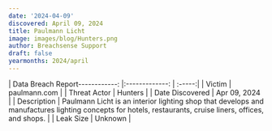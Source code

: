 ```yaml
---
date: '2024-04-09'
discovered: April 09, 2024
title: Paulmann Licht
image: images/blog/Hunters.png
author: Breachsense Support
draft: false
yearmonths: 2024/april
---
```


| Data Breach Report------------:     |:-------------:    | :-----:|
| Victim      | paulmann.com      | 
| Threat Actor      | Hunters      | 
| Date Discovered      | Apr 09, 2024      | 
| Description      | Paulmann Licht is an interior lighting shop that develops and manufactures lighting concepts for hotels, restaurants, cruise liners, offices, and shops.      | 
| Leak Size      | Unknown      | 

